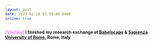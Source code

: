 ```yaml
---
layout: post
date: 2023-02-10 07:59:00-0400
inline: true
---
```


<b><font color='Violet'>[Visiting]</font><b/> 
I finished my research exchange at [Babelscape](https://babelscape.com/) & [Sapienza University of Rome](https://www.uniroma1.it/en/pagina-strutturale/home), Rome, Italy